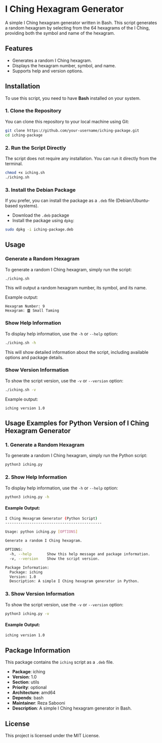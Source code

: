 # I Ching Hexagram Generator

A simple I Ching hexagram generator written in Bash. This script generates a random hexagram by selecting from the 64 hexagrams of the I Ching, providing both the symbol and name of the hexagram.

## Features

- Generates a random I Ching hexagram.
- Displays the hexagram number, symbol, and name.
- Supports help and version options.

## Installation

To use this script, you need to have **Bash** installed on your system.

### 1. Clone the Repository

You can clone this repository to your local machine using Git:

```bash
git clone https://github.com/your-username/iching-package.git
cd iching-package
```

### 2. Run the Script Directly

The script does not require any installation. You can run it directly from the terminal.

```bash
chmod +x iching.sh
./iching.sh
```

### 3. Install the Debian Package

If you prefer, you can install the package as a `.deb` file (Debian/Ubuntu-based systems).

- Download the `.deb` package
- Install the package using `dpkg`:

```bash
sudo dpkg -i iching-package.deb
```
## Usage

### Generate a Random Hexagram

To generate a random I Ching hexagram, simply run the script:

```bash
./iching.sh
```

This will output a random hexagram number, its symbol, and its name.

Example output:

```
Hexagram Number: 9
Hexagram: ䷈ Small Taming
```

### Show Help Information

To display help information, use the `-h` or `--help` option:

```bash
./iching.sh -h
```

This will show detailed information about the script, including available options and package details.

### Show Version Information

To show the script version, use the `-v` or `--version` option:

```bash
./iching.sh -v
```

Example output:

```
iching version 1.0
```
## Usage Examples for Python Version of I Ching Hexagram Generator

### 1. Generate a Random Hexagram

To generate a random I Ching hexagram, simply run the Python script:

```bash
python3 iching.py
```
### 2. Show Help Information

To display help information, use the `-h` or `--help` option:

```bash
python3 iching.py -h
```

#### Example Output:
```bash
I Ching Hexagram Generator (Python Script)
--------------------------------------------

Usage: python iching.py [OPTIONS]

Generate a random I Ching hexagram.

OPTIONS:
  -h, --help       Show this help message and package information.
  -v, --version    Show the script version.

Package Information:
  Package: iching
  Version: 1.0
  Description: A simple I Ching hexagram generator in Python.
```

### 3. Show Version Information

To show the script version, use the `-v` or `--version` option:

```bash
python3 iching.py -v
```

#### Example Output:
```bash
iching version 1.0
```

## Package Information

This package contains the `iching` script as a `.deb` file.

- **Package**: iching
- **Version**: 1.0
- **Section**: utils
- **Priority**: optional
- **Architecture**: amd64
- **Depends**: bash
- **Maintainer**: Reza Sabooni <!--<reza.sabooni@gmail.com>-->
- **Description**: A simple I Ching hexagram generator in Bash.

## License

This project is licensed under the MIT License.

<!-- ## Author

- **Reza Sabooni** - [reza.sabooni@gmail.com](mailto:reza.sabooni@gmail.com)
-->
